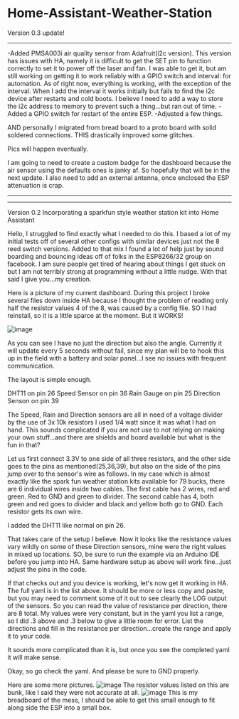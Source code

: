 # Home-Assistant-Weather-Station
Version 0.3 update!
____________________
-Added PMSA003i air quality sensor from Adafruit(i2c version).
  This version has issues with HA, namely it is difficult to get the SET pin to function correctly to set it to power off the laser and fan.  I was able to get it, but am still working on getting it to work reliably with a GPIO switch and interval: for automation.  As     of right now, everything is working, with the exception of the interval.  When I add the interval it works initially but fails to find the i2c device after restarts and cold boots.  I believe I need to add a way to store the i2c address to memory to prevent such a       thing...but ran out of time.
-Added a GPIO switch for restart of the entire ESP.
-Adjusted a few things.

AND personally I migrated from bread board to a proto board with solid soldered connections.  THIS drastically improved some glitches.

Pics will happen eventually.

I am going to need to create a custom badge for the dashboard because the air sensor using the defaults ones is janky af.  So hopefully that will be in the next update.  I also need to add an external antenna, once enclosed the ESP attenuation is crap.

----------------------
----------------------

Version 0.2
Incorporating a sparkfun style weather station kit into Home Assistant 

Hello, I struggled to find exactly what I needed to do this.  I based a lot of my initial tests off of several other configs with similar devices just not the 8 reed switch versions.  Added to that mix I found a lot of help just by sound boarding and bouncing ideas off of folks in the ESP8266/32 group on facebook.  I am sure people get tired of hearing about things I get stuck on but I am not terribly strong at programming without a little nudge.  With that said I give you...my creation.

Here is a picture of my current dashboard.  During this project I broke several files down inside HA because I thought the problem of reading only half the resistor values 4 of the 8, was caused by a config file.  SO I had reinstall, so it is a little sparce at the moment. But it WORKS!

![image](https://github.com/jumper-d-1981/Home-Assistant-Weather-Station/assets/80989663/a2f30459-399f-41fb-8543-9d352310b6f8)

As you can see I have no just the direction but also the angle.  Currently it will update every 5 seconds without fail, since my plan will be to hook this up in the field with a battery and solar panel...I see no issues with frequent communication.

The layout is simple enough.

DHT11 on pin 26
Speed Sensor on pin 36
Rain Gauge on pin 25
Direction Senson on pin 39

The Speed, Rain and Direction sensors are all in need of a voltage divider by the use of 3x 10k resistors I used 1/4 watt since it was what I had on hand.  This sounds complicated if you are not use to not relying on making your own stuff...and there are shields and board available but what is the fun in that?

Let us first connect 3.3V to one side of all three resistors, and the other side goes to the pins as mentioned(25,36,39), but also on the side of the pins jump over to the sensor's wire as follows.  In my case which is almost exactly like the spark fun weather station kits available for 79 bucks, there are 6 individual wires inside two cables.  The first cable has 2 wires, red and green.  Red to GND and green to divider.  The second cable has 4, both green and red goes to divider and black and yellow both go to GND.  Each resistor gets its own wire.  

I added the DHT11 like normal on pin 26.

That takes care of the setup I believe.
Now it looks like the resistance values vary wildly on some of these Direction sensors, mine were the right values in mixed up locations.  SO, be sure to run the example via an Arduino IDE before you jump into HA.  Same hardware setup as above will work fine...just adjust the pins in the code.

If that checks out and you device is working, let's now get it working in HA.  The full yaml is in the list above.  It should be more or less copy and paste, but you may need to comment some of it out to see clearly the LOG output of the sensors.  So you can read the value of resistance per direction, there are 8 total.  My values were very constant, but in the yaml you list a range, so I did .3 above and .3 below to give a little room for error.  List the directions and fill in the resistance per direction...create the range and apply it to your code.

It sounds more complicated than it is, but once you see the completed yaml it will make sense.

Okay, so go check the yaml.  And please be sure to GND properly.

Here are some more pictures.
![image](https://github.com/jumper-d-1981/Home-Assistant-Weather-Station/assets/80989663/901ddb09-e850-4e29-8b2c-88abf9465008)
The resistor values listed on this are bunk, like I said they were not accurate at all.
![image](https://github.com/jumper-d-1981/Home-Assistant-Weather-Station/assets/80989663/6bc3ceab-0b84-4c9e-ac7f-beab1e290d9d)
This is my breadboard of the mess, I should be able to get this small enough to fit along side the ESP into a small box.






